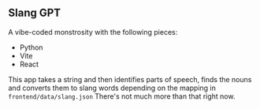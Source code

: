 ## Slang GPT
A vibe-coded monstrosity with the following pieces:
* Python
* Vite
* React

This app takes a string and then identifies parts of speech, finds the nouns and converts them to slang words depending on the mapping in `frontend/data/slang.json`
There's not much more than that right now.
